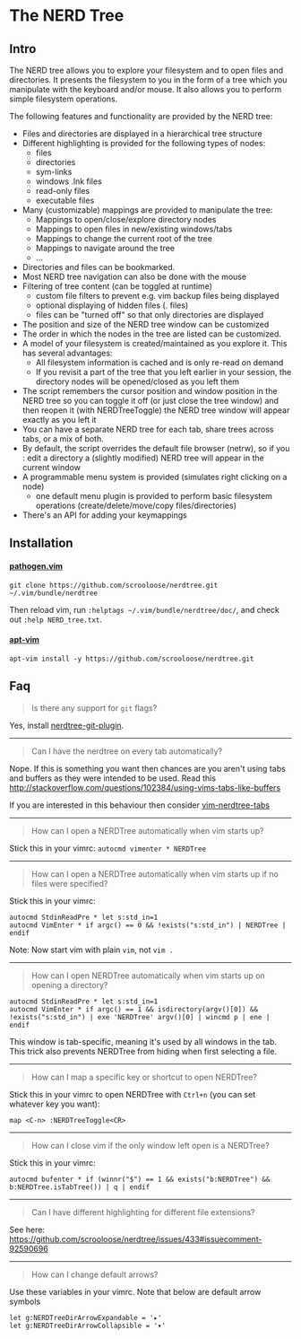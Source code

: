The NERD Tree
=============

Intro
-----

The NERD tree allows you to explore your filesystem and to open files and
directories. It presents the filesystem to you in the form of a tree which you
manipulate with the keyboard and/or mouse. It also allows you to perform
simple filesystem operations.

The following features and functionality are provided by the NERD tree:

  * Files and directories are displayed in a hierarchical tree structure
  * Different highlighting is provided for the following types of nodes:
    * files
    * directories
    * sym-links
    * windows .lnk files
    * read-only files
    * executable files
  * Many (customizable) mappings are provided to manipulate the tree:
    * Mappings to open/close/explore directory nodes
    * Mappings to open files in new/existing windows/tabs
    * Mappings to change the current root of the tree
    * Mappings to navigate around the tree
    * ...
  * Directories and files can be bookmarked.
  * Most NERD tree navigation can also be done with the mouse
  * Filtering of tree content (can be toggled at runtime)
    * custom file filters to prevent e.g. vim backup files being displayed
    * optional displaying of hidden files (. files)
    * files can be "turned off" so that only directories are displayed
  * The position and size of the NERD tree window can be customized
  * The order in which the nodes in the tree are listed can be customized.
  * A model of your filesystem is created/maintained as you explore it. This
    has several advantages:
    * All filesystem information is cached and is only re-read on demand
    * If you revisit a part of the tree that you left earlier in your
      session, the directory nodes will be opened/closed as you left them
  * The script remembers the cursor position and window position in the NERD
    tree so you can toggle it off (or just close the tree window) and then
    reopen it (with NERDTreeToggle) the NERD tree window will appear exactly
    as you left it
  * You can have a separate NERD tree for each tab, share trees across tabs,
    or a mix of both.
  * By default, the script overrides the default file browser (netrw), so if
    you : edit a directory a (slightly modified) NERD tree will appear in the
    current window
  * A programmable menu system is provided (simulates right clicking on a node)
    * one default menu plugin is provided to perform basic filesystem
      operations (create/delete/move/copy files/directories)
  * There's an API for adding your keymappings

Installation
------------

#### [pathogen.vim](https://github.com/tpope/vim-pathogen)

    git clone https://github.com/scrooloose/nerdtree.git ~/.vim/bundle/nerdtree

Then reload vim, run `:helptags ~/.vim/bundle/nerdtree/doc/`, and check out `:help NERD_tree.txt`.


#### [apt-vim](https://github.com/egalpin/apt-vim)

    apt-vim install -y https://github.com/scrooloose/nerdtree.git



Faq
---

> Is there any support for `git` flags?

Yes, install [nerdtree-git-plugin](https://github.com/Xuyuanp/nerdtree-git-plugin).

---

> Can I have the nerdtree on every tab automatically?

Nope. If this is something you want then chances are you aren't using tabs and
buffers as they were intended to be used. Read this
http://stackoverflow.com/questions/102384/using-vims-tabs-like-buffers

If you are interested in this behaviour then consider [vim-nerdtree-tabs](https://github.com/jistr/vim-nerdtree-tabs)

---
> How can I open a NERDTree automatically when vim starts up?

Stick this in your vimrc: `autocmd vimenter * NERDTree`

---
> How can I open a NERDTree automatically when vim starts up if no files were specified?

Stick this in your vimrc:

    autocmd StdinReadPre * let s:std_in=1
    autocmd VimEnter * if argc() == 0 && !exists("s:std_in") | NERDTree | endif

Note: Now start vim with plain `vim`, not `vim .`

---
> How can I open NERDTree automatically when vim starts up on opening a directory?

    autocmd StdinReadPre * let s:std_in=1
    autocmd VimEnter * if argc() == 1 && isdirectory(argv()[0]) && !exists("s:std_in") | exe 'NERDTree' argv()[0] | wincmd p | ene | endif

This window is tab-specific, meaning it's used by all windows in the tab. This trick also prevents NERDTree from hiding when first selecting a file.

---
> How can I map a specific key or shortcut to open NERDTree?

Stick this in your vimrc to open NERDTree with `Ctrl+n` (you can set whatever key you want):

    map <C-n> :NERDTreeToggle<CR>

---
> How can I close vim if the only window left open is a NERDTree?

Stick this in your vimrc:

    autocmd bufenter * if (winnr("$") == 1 && exists("b:NERDTree") && b:NERDTree.isTabTree()) | q | endif

---
> Can I have different highlighting for different file extensions?

See here: https://github.com/scrooloose/nerdtree/issues/433#issuecomment-92590696

---
> How can I change default arrows?

Use these variables in your vimrc. Note that below are default arrow symbols

    let g:NERDTreeDirArrowExpandable = '▸'
    let g:NERDTreeDirArrowCollapsible = '▾'
